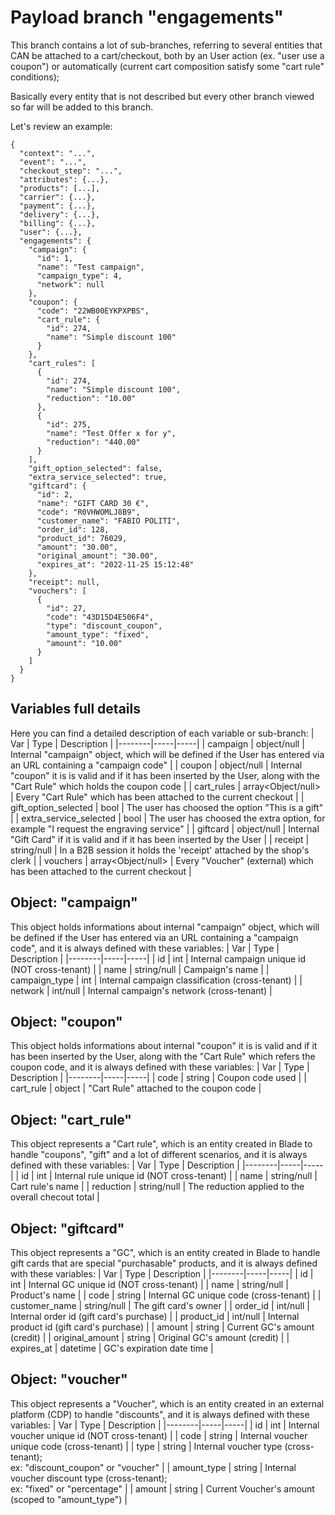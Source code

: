 # Payload branch "engagements"

This branch contains a lot of sub-branches, referring to several entities that CAN be attached to a cart/checkout, both by an User action (ex. "user use a coupon") or automatically (current cart composition satisfy some "cart rule" conditions); 

Basically every entity that is not described but every other branch viewed so far will be added to this branch.

Let's review an example:

```js{12-61}
{
  "context": "...",
  "event": "...",
  "checkout_step": "...",
  "attributes": {...},
  "products": [...],
  "carrier": {...},
  "payment": {...},
  "delivery": {...},
  "billing": {...},
  "user": {...},
  "engagements": {
    "campaign": {
      "id": 1,
      "name": "Test campaign",
      "campaign_type": 4,
      "network": null
    },
    "coupon": {
      "code": "22WB00EYKPXPBS",
      "cart_rule": {
        "id": 274,
        "name": "Simple discount 100"
      }
    },
    "cart_rules": [
      {
        "id": 274,
        "name": "Simple discount 100",
        "reduction": "10.00"
      },
      {
        "id": 275,
        "name": "Test Offer x for y",
        "reduction": "440.00"
      }
    ],
    "gift_option_selected": false,
    "extra_service_selected": true,
    "giftcard": {
      "id": 2,
      "name": "GIFT CARD 30 €",
      "code": "R0VHWOMLJ8B9",
      "customer_name": "FABIO POLITI",
      "order_id": 128,
      "product_id": 76029,
      "amount": "30.00",
      "original_amount": "30.00",
      "expires_at": "2022-11-25 15:12:48"
    },
    "receipt": null,
    "vouchers": [
      {
        "id": 27,
        "code": "43D15D4E506F4",
        "type": "discount_coupon",
        "amount_type": "fixed",
        "amount": "10.00"
      }
    ]
  }
}
```
## Variables full details
Here you can find a detailed description of each variable or sub-branch:
| <span style="white-space: nowrap; text-align:center">Var</span> | Type | Description |
|--------|-----|-----|
| <span style="white-space: nowrap;">campaign</span> | <span style="white-space: nowrap;">object/null</span> | Internal "campaign" object, which will be defined if the User has entered via an URL containing a "campaign code" |
| <span style="white-space: nowrap;">coupon</span> | <span style="white-space: nowrap;">object/null</span> | Internal "coupon" it is is valid and if it has been inserted by the User, along with the "Cart Rule" which holds the coupon code  |
| <span style="white-space: nowrap;">cart_rules</span> | <span style="white-space: nowrap;">array\<Object/null\></span> | Every "Cart Rule" which has been attached to the current checkout  |
| <span style="white-space: nowrap;">gift_option_selected</span> | <span style="white-space: nowrap;">bool</span> | The user has choosed the option "This is a gift" |
| <span style="white-space: nowrap;">extra_service_selected</span> | <span style="white-space: nowrap;">bool</span> | The user has choosed the extra option, for example "I request the engraving service" |
| <span style="white-space: nowrap;">giftcard</span> | <span style="white-space: nowrap;">object/null</span> | Internal "Gift Card" if it is valid and if it has been inserted by the User |
| <span style="white-space: nowrap;">receipt</span> | <span style="white-space: nowrap;">string/null</span> | In a B2B session it holds the 'receipt' attached by the shop's clerk |
| <span style="white-space: nowrap;">vouchers</span> | <span style="white-space: nowrap;">array\<Object/null\></span> | Every "Voucher" (external) which has been attached to the current checkout  |

## Object: "campaign"
This object holds informations about internal "campaign" object, which will be defined if the User has entered via an URL containing a "campaign code", and it is always defined with these variables:
| <span style="white-space: nowrap; text-align:center">Var</span> | Type | Description |
|--------|-----|-----|
| <span style="white-space: nowrap;">id</span> | <span style="white-space: nowrap;">int</span> | Internal campaign unique id (NOT cross-tenant) |
| <span style="white-space: nowrap;">name</span> | <span style="white-space: nowrap;">string/null</span> | Campaign's name |
| <span style="white-space: nowrap;">campaign_type</span> | <span style="white-space: nowrap;">int</span> | Internal campaign classification (cross-tenant) |
| <span style="white-space: nowrap;">network</span> | <span style="white-space: nowrap;">int/null</span> | Internal campaign's network (cross-tenant) |

## Object: "coupon"
This object holds informations about internal "coupon" it is is valid and if it has been inserted by the User, along with the "Cart Rule" which refers the coupon code, and it is always defined with these variables:
| <span style="white-space: nowrap; text-align:center">Var</span> | Type | Description |
|--------|-----|-----|
| <span style="white-space: nowrap;">code</span> | <span style="white-space: nowrap;">string</span> | Coupon code used |
| <span style="white-space: nowrap;">cart_rule</span> | <span style="white-space: nowrap;">object</span> | "Cart Rule" attached to the coupon code |

## Object: "cart_rule"
This object represents a "Cart rule", which is an entity created in Blade to handle "coupons", "gift" and a lot of different scenarios, and it is always defined with these variables:
| <span style="white-space: nowrap; text-align:center">Var</span> | Type | Description |
|--------|-----|-----|
| <span style="white-space: nowrap;">id</span> | <span style="white-space: nowrap;">int</span> | Internal rule unique id (NOT cross-tenant) |
| <span style="white-space: nowrap;">name</span> | <span style="white-space: nowrap;">string/null</span> | Cart rule's name |
| <span style="white-space: nowrap;">reduction</span> | <span style="white-space: nowrap;">string/null</span> | The reduction applied to the overall checout total |


## Object: "giftcard"
This object represents a "GC", which is an entity created in Blade to handle gift cards that are special "purchasable" products, and it is always defined with these variables:
| <span style="white-space: nowrap; text-align:center">Var</span> | Type | Description |
|--------|-----|-----|
| <span style="white-space: nowrap;">id</span> | <span style="white-space: nowrap;">int</span> | Internal GC unique id (NOT cross-tenant) |
| <span style="white-space: nowrap;">name</span> | <span style="white-space: nowrap;">string/null</span> | Product's name |
| <span style="white-space: nowrap;">code</span> | <span style="white-space: nowrap;">string</span> | Internal GC unique code (cross-tenant) |
| <span style="white-space: nowrap;">customer_name</span> | <span style="white-space: nowrap;">string/null</span> | The gift card's owner |
| <span style="white-space: nowrap;">order_id</span> | <span style="white-space: nowrap;">int/null</span> | Internal order id (gift card's purchase) |
| <span style="white-space: nowrap;">product_id</span> | <span style="white-space: nowrap;">int/null</span> | Internal product id (gift card's purchase) |
| <span style="white-space: nowrap;">amount</span> | <span style="white-space: nowrap;">string</span> | Current GC's amount (credit) |
| <span style="white-space: nowrap;">original_amount</span> | <span style="white-space: nowrap;">string</span> | Original GC's amount (credit) |
| <span style="white-space: nowrap;">expires_at</span> | <span style="white-space: nowrap;">datetime</span> | GC's expiration date time |

## Object: "voucher"
This object represents a "Voucher", which is an entity created in an external platform (CDP) to handle "discounts", and it is always defined with these variables:
| <span style="white-space: nowrap; text-align:center">Var</span> | Type | Description |
|--------|-----|-----|
| <span style="white-space: nowrap;">id</span> | <span style="white-space: nowrap;">int</span> | Internal voucher unique id (NOT cross-tenant) |
| <span style="white-space: nowrap;">code</span> | <span style="white-space: nowrap;">string</span> | Internal voucher unique code (cross-tenant) |
| <span style="white-space: nowrap;">type</span> | <span style="white-space: nowrap;">string</span> | Internal voucher type (cross-tenant);<br> ex: "discount_coupon" or "voucher" |
| <span style="white-space: nowrap;">amount_type</span> | <span style="white-space: nowrap;">string</span> | Internal voucher discount type (cross-tenant);<br> ex: "fixed" or "percentage" |
| <span style="white-space: nowrap;">amount</span> | <span style="white-space: nowrap;">string</span> | Current Voucher's amount (scoped to "amount_type") |
